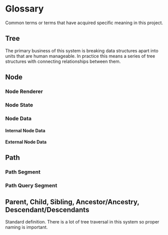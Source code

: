 # Glossary

Common terms or terms that have acquired specific meaning in this project.

## Tree
The primary business of this system is breaking data structures apart into units that are human manageable. In practice this means a series of tree structures with connecting relationships between them.

## Node

### Node Renderer

### Node State

### Node Data

#### Internal Node Data

#### External Node Data

## Path

### Path Segment

### Path Query Segment

## Parent, Child, Sibling, Ancestor/Ancestry, Descendant/Descendants
Standard definition. There is a lot of tree traversal in this system so proper naming is important.